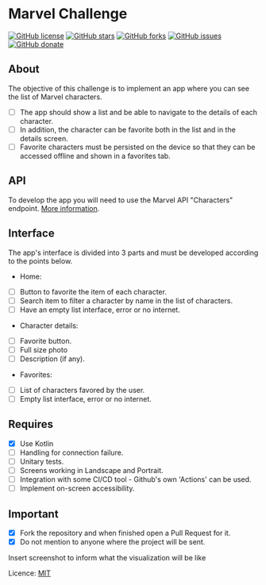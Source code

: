 # Marvel Challenge

[![GitHub license](https://img.shields.io/github/license/clcmo/marvel-challenge?style=for-the-badge)](https://github.com/clcmo/marvel-challenge)
[![GitHub stars](https://img.shields.io/github/stars/clcmo/marvel-challenge?style=for-the-badge)](https://github.com/clcmo/marvel-challenge/stargazers)
[![GitHub forks](https://img.shields.io/github/forks/clcmo/marvel-challenge?style=for-the-badge)](https://github.com/clcmo/marvel-challenge/network)
[![GitHub issues](https://img.shields.io/github/issues/clcmo/marvel-challenge?style=for-the-badge)](https://github.com/clcmo/marvel-challenge/issues)
[![GitHub donate](https://img.shields.io/github/sponsors/clcmo?color=pink&style=for-the-badge)](https://github.com/sponsors/clcmo)

## About

The objective of this challenge is to implement an app where you can see the list of Marvel characters.

- [ ] The app should show a list and be able to navigate to the details of each character.
- [ ] In addition, the character can be favorite both in the list and in the details screen.
- [ ] Favorite characters must be persisted on the device so that they can be accessed offline and shown in a favorites tab.

## API

To develop the app you will need to use the Marvel API "Characters" endpoint.
[More information](https://developer.marvel.com/docs).

## Interface

The app's interface is divided into 3 parts and must be developed according to the points below.

- Home:

- [ ] Button to favorite the item of each character.
- [ ] Search item to filter a character by name in the list of characters.
- [ ] Have an empty list interface, error or no internet.

- Character details:

- [ ] Favorite button.
- [ ] Full size photo
- [ ] Description (if any).

- Favorites:

- [ ] List of characters favored by the user.
- [ ] Empty list interface, error or no internet.

## Requires

- [x] Use Kotlin
- [ ] Handling for connection failure.
- [ ] Unitary tests.
- [ ] Screens working in Landscape and Portrait.
- [ ] Integration with some CI/CD tool - Github's own 'Actions' can be used.
- [ ] Implement on-screen accessibility.

## Important

- [x] Fork the repository and when finished open a Pull Request for it.
- [x] Do not mention to anyone where the project will be sent.

Insert screenshot to inform what the visualization will be like

Licence: [MIT](LICENSE)
